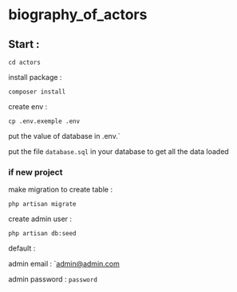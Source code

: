 # biography_of_actors

## Start :
`cd actors`

install package :

`composer install`

create env :

`cp .env.exemple .env`

put the value of database in .env.`

put the file `database.sql` in your database to get all the data loaded

### if new project

make migration to create table :

`php artisan migrate`

create admin user :

`php artisan db:seed`

default :

admin email :
`admin@admin.com

admin password :
`password`
